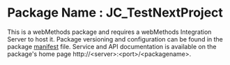 # Package Name : JC_TestNextProject
This is a webMethods package and requires a webMethods Integration Server to host it. Package versioning and configuration can be found in the package [manifest](./JC_TestNextProject/manifest.v3) file. Service and API documentation is available on the package's home page http://&lt;server&gt;:&lt;port&gt;/&lt;packagename>.